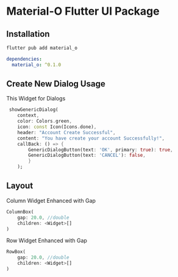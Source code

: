 <!-- 
This README describes the package. If you publish this package to pub.dev,
this README's contents appear on the landing page for your package.

For information about how to write a good package README, see the guide for
[writing package pages](https://dart.dev/guides/libraries/writing-package-pages). 

For general information about developing packages, see the Dart guide for
[creating packages](https://dart.dev/guides/libraries/create-library-packages)
and the Flutter guide for
[developing packages and plugins](https://flutter.dev/developing-packages). 
-->

# Material-O Flutter UI Package

## Installation

```bash
flutter pub add material_o
```
```yaml
dependencies:
  material_o: ^0.1.0
```

## Create New Dialog Usage

This Widget for Dialogs

```dart
 showGenericDialog(
    context,
    color: Colors.green,
    icon: const Icon(Icons.done),
    header: "Account Create Successful", 
    content: "You have create your account Successfully!",              
    callBack: () => {
        GenericDialogButton(text: 'OK', primary: true): true,
        GenericDialogButton(text: 'CANCEL'): false,
        }
    );
```
## Layout

Column Widget Enhanced with Gap

```dart
ColumnBox(
    gap: 20.0, //double
    children: <Widget>[]
)
```

Row Widget Enhanced with Gap

```dart
RowBox(
    gap: 20.0, //double
    children: <Widget>[]
)
```